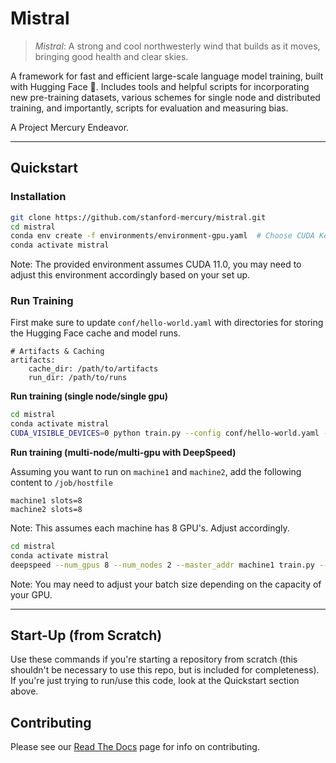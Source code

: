 # Mistral

> *Mistral*: A strong and cool northwesterly wind that builds as it moves, bringing good health and clear skies.

A framework for fast and efficient large-scale language model training, built with Hugging Face :hugs:. Includes tools
and helpful scripts for incorporating new pre-training datasets, various schemes for single node and distributed
training, and importantly, scripts for evaluation and measuring bias.

A Project Mercury Endeavor.

---

## Quickstart

### Installation

```bash
git clone https://github.com/stanford-mercury/mistral.git
cd mistral
conda env create -f environments/environment-gpu.yaml  # Choose CUDA Kernel based on Hardware!
conda activate mistral
```

Note: The provided environment assumes CUDA 11.0, you may need to adjust this environment accordingly based on your set up.

### Run Training

First make sure to update `conf/hello-world.yaml` with directories for storing the Hugging Face cache and model runs.

```
# Artifacts & Caching
artifacts:
    cache_dir: /path/to/artifacts
    run_dir: /path/to/runs
```

**Run training (single node/single gpu)**

```bash
cd mistral
conda activate mistral
CUDA_VISIBLE_DEVICES=0 python train.py --config conf/hello-world.yaml --nnodes 1 --nproc_per_node 1 --training_arguments.fp16 true --training_arguments.per_device_train_batch_size 8
```

**Run training (multi-node/multi-gpu with DeepSpeed)**

Assuming you want to run on `machine1` and `machine2`, add the following content to `/job/hostfile`

```
machine1 slots=8
machine2 slots=8
```

Note: This assumes each machine has 8 GPU's. Adjust accordingly.

```bash
cd mistral
conda activate mistral
deepspeed --num_gpus 8 --num_nodes 2 --master_addr machine1 train.py --config conf/hello-world.yaml --nnodes 2 --nproc_per_node 8 --training_arguments.fp16 true --training_arguments.per_device_train_batch_size 4 --training_arguments.deepspeed conf/deepspeed/z1-conf.json --run_id hello-world-multi-node > hello-world-multi-node.out 2> hello-world-multi-node.err
```

Note: You may need to adjust your batch size depending on the capacity of your GPU.

---

## Start-Up (from Scratch)

Use these commands if you're starting a repository from scratch (this shouldn't be necessary to use this repo, but is
included for completeness). If you're just trying to run/use this code, look at the Quickstart section above.

## Contributing

Please see our [Read The Docs](https://nlp.stanford.edu/local/mistral/docs/_build/html/contributing.html) page for info on contributing.
